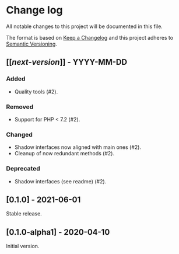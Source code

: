 # Change log
All notable changes to this project will be documented in this file.

The format is based on [Keep a Changelog](http://keepachangelog.com/)
and this project adheres to [Semantic Versioning](http://semver.org/).

## [[*next-version*]] - YYYY-MM-DD
### Added
- Quality tools (#2).

### Removed
- Support for PHP < 7.2 (#2).

### Changed
- Shadow interfaces now aligned with main ones (#2).
- Cleanup of now redundant methods (#2).

### Deprecated
- Shadow interfaces (see readme) (#2).

## [0.1.0] - 2021-06-01
Stable release.

## [0.1.0-alpha1] - 2020-04-10
Initial version.

